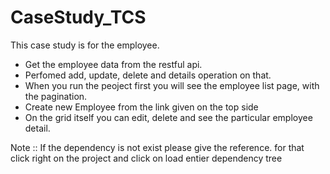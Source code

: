 # CaseStudy_TCS

This case study is for the employee.
- Get the employee data from the restful api.
- Perfomed add, update, delete and details operation on that.
- When you run the peoject first you will see the employee list page, with the pagination.
- Create new Employee from the link given on the top side
- On the grid itself you can edit, delete and see the particular employee detail.


Note :: If the dependency is not exist please give the reference.
for that click right on the project and click on load entier dependency tree

